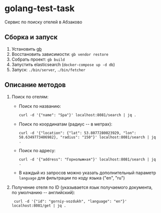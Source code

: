 # golang-test-task

Сервис по поиску отелей в Абзаково

## Сборка и запуск

1. Установить [gb](https://getgb.io/)
1. Восстановить зависимости: `gb vendor restore`
1. Собрать проект: `gb build`
1. Запустить elasticsearch (`docker-compose up -d db`)
1. Запуск: `./bin/server`, `./bin/fetcher`


## Описание методов

1. Поиск по отелям:

    * Поиск по названию: 

        ``` curl -d '{"name": "Spa"}' localhost:8081/search | jq . ```

    * Поиск по координатам (радиус -- в метрах):

        ``` curl -d '{"location": {"lat": 53.8077280023929, "lon": 58.6349773406982}, "radius": "150"}' localhost:8081/search | jq . ```

    * Поиск по адресу: 

        ``` curl -d '{"address": "Горнолыжная"}' localhost:8081/search | jq . ```

    * В каждый из запросов можно указать дополнительный параметр ```language``` для фильтрации по коду языка ("en", "ru")

2. Получение отеля по ID (указывается язык получаемого документа, по умолчанию -- английский):

    ``` curl -d '{"id": "gorniy-vozdukh", "language": "en"}' localhost:8081/get | jq .```


